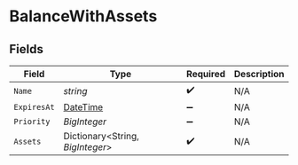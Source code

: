 # BalanceWithAssets


## Fields

| Field                                                                                 | Type                                                                                  | Required                                                                              | Description                                                                           |
| ------------------------------------------------------------------------------------- | ------------------------------------------------------------------------------------- | ------------------------------------------------------------------------------------- | ------------------------------------------------------------------------------------- |
| `Name`                                                                                | *string*                                                                              | :heavy_check_mark:                                                                    | N/A                                                                                   |
| `ExpiresAt`                                                                           | [DateTime](https://learn.microsoft.com/en-us/dotnet/api/system.datetime?view=net-5.0) | :heavy_minus_sign:                                                                    | N/A                                                                                   |
| `Priority`                                                                            | *BigInteger*                                                                          | :heavy_minus_sign:                                                                    | N/A                                                                                   |
| `Assets`                                                                              | Dictionary<String, *BigInteger*>                                                      | :heavy_check_mark:                                                                    | N/A                                                                                   |